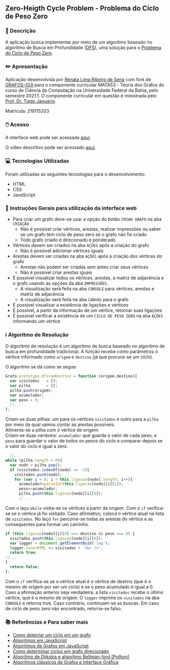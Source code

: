 

## Zero-Heigth Cycle Problem - Problema do Ciclo de Peso Zero


### 📃 Descrição


A aplicação busca implementar por meio de um algoritmo baseado no algoritmo de Busca em Profundidade ([DFS](https://en.wikipedia.org/wiki/Depth-first_search)), uma solução para o [Problema do Ciclo de Peso Zero](https://en.wikipedia.org/wiki/Zero-weight_cycle_problem).


### ✏️ Apresentação


Aplicação desenvolvida por [Renata Lima Ribeiro de Sena](https://github.com/renaderibeiro) com fork de [GRAFOS-GUI](https://github.com/SamuelBFavarin/Grafos-GUI) para o componente curricular MATA53 - Teoria dos Grafos do curso de Ciência da Computação na Universidade Federal da Bahia, pelo semestre 2021.1. O componente curricular em questão é ministrada pelo [Prof. Dr. Tiago Januário](https://www.linkedin.com/in/januarioccp/).

Matrícula: 219115203


### 🖱️ Acesso


A interface web pode ser acessada [aqui](https://renaderibeiro.github.io/problema-do-ciclo-de-peso-zero/).

O vídeo descritivo pode ser acessado [aqui]().


### 💻 Tecnologias Utilizadas


Foram utilizadas as seguintes tecnologias para o desenvolvimento:
- HTML
- CSS
- JavaScript


### 🦮 Instruções Gerais para utilização da interface web


- Para criar um grafo deve-se usar a opção do botão `CRIAR GRAFO` na aba `CRIAÇÃO`
  * Não é possível criar vértices, arestas, realizar impressões ou saber se um grafo tem ciclo de peso zero se o grafo não foi criado
  * Todo grafo criado é direcionado e ponderado
- Vértices devem ser criados na aba `AÇÕES` após a criação do grafo
  * Não é possível adicionar vértices iguais
- Arestas devem ser criadas na aba `AÇÕES` após a criação dos vértices do grafo
  * Arestas não podem ser criadas sem antes criar seus vértices
  * Não é possível criar arestas iguais
- É possível visualizar todos os vértices, arestas, a matriz de adjacência e o grafo usando as opções da aba `IMPRESSÕES`.
  * A visualização será feita na aba `CONSOLE` para vértices, arestas e matriz de adjacência
  * A visualização será feita na aba `CANVAS` para o grafo
- É possível visualizar a existência de ligações e vértices
- É possível, a partir da informação de um vértice, retornar suas ligações
- É possível verificar a existência de um `CICLO DE PESO ZERO` na aba `AÇÕES` informando um vértice


### ℹ️ Algoritmo de Resolução


O algoritmo de resolução é um algoritmo de busca baseado no algoritmo de busca em profundidade tradicional. A função recebe como parâmetros o vértice informado como `origem` e `destino` (já que procura-se um ciclo).

O algoritmo se dá como se segue:


```js
Grafo.prototype.dfscomDestino = function (origem,destino){
  var visitados   = [];
  var pilha       = [];
  pilha.push(origem);
  var acumulador;
  var peso = 0;
  //...
};
```


Criam-se duas pilhas: um para os vértices `visitados` e outro para a `pilha` por meio da qual vamos contar as arestas possíveis.
\
Alimenta-se a pilha com o vértice de origem.
\
Criam-se duas variáveis: `acumulador` que guarda o valor de cada peso; e `peso` para guardar o valor de todos os pesos do ciclo e comparar depois se o valor do ciclo é igual a zero.


```js
  //...
while (pilha.length > 0){
  var nodo = pilha.pop();
  if (visitados.indexOf(nodo) == -1){
    visitados.push(nodo);
    for (var i = 0; i < this.ligacao[nodo].length; i++){
      acumulador=parseInt(this.ligacao[nodo][i][1]);
      peso+=acumulador;
      pilha.push(this.ligacao[nodo][i][0]);
      //...
```

Com o laço `while` visita-se os vértices a partir da origem. Com o `if` verifica-se se o vértice já foi visitado. Caso afirmativo, coloca o vértice atual na lista de `visitados`. No laço `for` percorre-se todas as arestas do vértice e as consequentes para formar um caminho.



```js
if (this.ligacao[nodo][i][0] === destino && peso === 0) {
  visitados.push(this.ligacao[nodo][i][0]);
  var logger = document.getElementById('log');
  logger.innerHTML += visitados + '<br />';
  return true;
//...
}
  return false;
};
```

Com o `if` verifica-se se o vértice atual é o vértice de destino (que é o mesmo de origem por ser um ciclo) e se o peso acumulado é igual a 0. Caso a afirmação anterior seja verdadeira, a lista `visitados` recebe o último vértice, que é o mesmo de origem. O `logger` imprime os `visitados` na aba `CONSOLE` e retorna true. Caso contrário, continuam-se as buscas. Em caso de ciclo de peso zero não encontrado, retorna-se falso.


### 📚 Referências e Para saber mais


- [Como detectar um ciclo em um grafo](https://www.geeksforgeeks.org/detect-cycle-in-a-graph/)
- [Algoritmos em JavaScript](https://github.com/trekhleb/javascript-algorithms/blob/master/README.es-ES.md)
- [Algoritmos de Grafos em JavaScript](https://github.com/dexcodeinc/graph_algorithm.js)
- [Como determinar ciclos em grafo direcionado](https://www.docow.com/2642/melhor-algoritmo-para-detectar-ciclos-em-um-grafo-direcionado.html)
- [Algoritmo de Dijkstra e algoritmo Bellman-ford (Python)](https://github.com/dedeco/dijkstra-bellman-ford)
- [Algoritmos clássicos de Grafos e Interface Gráfica](https://github.com/SamuelBFavarin/Grafos-GUI)